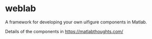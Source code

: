 # weblab
A framework for developing your own uifigure components in Matlab.

Details of the components in https://matlabthoughts.com/
